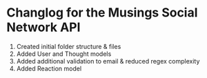 # Changlog for the Musings Social Network API

1. Created initial folder structure & files
2. Added User and Thought models
3. Added additional validation to email & reduced regex complexity
4. Added Reaction model